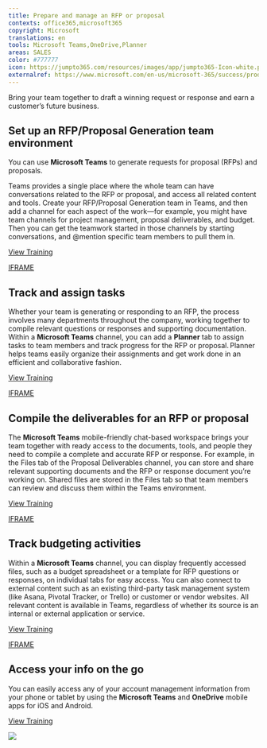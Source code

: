```yaml
---
title: Prepare and manage an RFP or proposal
contexts: office365,microsoft365
copyright: Microsoft
translations: en
tools: Microsoft Teams,OneDrive,Planner
areas: SALES
color: #777777
icon: https://jumpto365.com/resources/images/app/jumpto365-Icon-white.png
externalref: https://www.microsoft.com/en-us/microsoft-365/success/productivitylibrary/prepare-and-manage-an-rfp-or-proposal
---
```

Bring your team together to draft a winning request or response and earn a customer&#x2019;s future business.


## Set up an RFP/Proposal Generation team environment

You can use **Microsoft Teams** to generate requests for proposal (RFPs) and proposals. 

Teams provides a single place where the whole team can have conversations related to the RFP or proposal, and access all related content and tools. Create your RFP/Proposal Generation team in Teams, and then add a channel for each aspect of the work—for example, you might have team channels for project management, proposal deliverables, and budget. Then you can get the teamwork started in those channels by starting conversations, and @mention specific team members to pull them in.

[View Training](https://support.office.com/article/Microsoft-Teams-Quick-Start-422bf3aa-9ae8-46f1-83a2-e65720e1a34d)

[IFRAME](https://www.microsoft.com/en-us/videoplayer/embed/RE1UzLu)

## Track and assign tasks

Whether your team is generating or responding to an RFP, the process involves many departments throughout the company, working together to compile relevant questions or responses and supporting documentation. Within a  **Microsoft Teams** channel, you can add a **Planner** tab to assign tasks to team members and track progress for the RFP or proposal. Planner helps teams easily organize their assignments and get work done in an efficient and collaborative fashion.

[View Training](https://support.office.com/article/Microsoft-Planner-help-4a9a13c6-3adf-4a60-a6fc-15c0b15e16fc)

[IFRAME](https://www.microsoft.com/en-us/videoplayer/embed/RE1TjRd)

## Compile the deliverables for an RFP or proposal

The **Microsoft Teams** mobile-friendly chat-based workspace brings your team together with ready access to the documents, tools, and people they need to compile a complete and accurate RFP or response.  For example, in the Files tab of the Proposal Deliverables channel, you can store and share relevant supporting documents and the RFP or response document you’re working on. Shared files are stored in the Files tab so that team members can review and discuss them within the Teams environment.

[View Training](https://support.office.com/article/Managing-files-in-Microsoft-Teams-c593c78a-27c4-4661-a598-682baa30ca7e)

[IFRAME](https://www.microsoft.com/en-us/videoplayer/embed/RE1UCoT)

## Track budgeting activities

Within a **Microsoft Teams**  channel, you can display frequently accessed files, such as a budget spreadsheet or a template for RFP questions or responses, on individual tabs for easy access. You can also connect to external content  such as an existing third-party task management system (like Asana, Pivotal Tracker, or Trello) or customer or vendor websites. All relevant content is available in Teams, regardless of whether its source is an internal or external application or service.

[View Training](https://support.office.com/article/Apps-services-and-plugins-in-Microsoft-Teams-cc1fba57-9900-4634-8306-2360a40c665b)

[IFRAME](https://www.microsoft.com/en-us/videoplayer/embed/RE1UzLj)

## Access your info on the go

You can easily access any of your account management information from your phone or tablet by using the **Microsoft Teams** and **OneDrive** mobile apps for iOS and Android. 

[View Training](https://teams.microsoft.com/downloads)

![](http://img-prod-cms-rt-microsoft-com.akamaized.net/cms/api/am/imageFileData/RE1YeAY?ver=6e7e)

